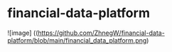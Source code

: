 # financial-data-platform

![image] ((https://github.com/ZhnegW/financial-data-platform/blob/main/financial_data_platform.png)
